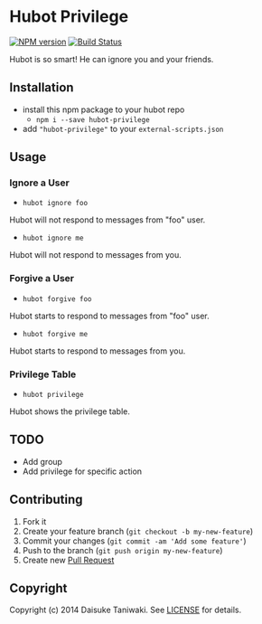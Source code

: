 # Hubot Privilege

[![NPM version](https://badge.fury.io/js/hubot-privilege.svg)](http://badge.fury.io/js/hubot-privilege) [![Build Status](https://travis-ci.org/dtaniwaki/hubot-privilege.svg)](https://travis-ci.org/dtaniwaki/hubot-privilege)

Hubot is so smart! He can ignore you and your friends.

## Installation

* install this npm package to your hubot repo
    * `npm i --save hubot-privilege`
* add `"hubot-privilege"` to your `external-scripts.json`

## Usage

### Ignore a User

* `hubot ignore foo`

Hubot will not respond to messages from "foo" user.

* `hubot ignore me`

Hubot will not respond to messages from you.

### Forgive a User

* `hubot forgive foo`

Hubot starts to respond to messages from "foo" user.

* `hubot forgive me`

Hubot starts to respond to messages from you.

### Privilege Table

* `hubot privilege`

Hubot shows the privilege table.

## TODO

- Add group
- Add privilege for specific action

## Contributing

1. Fork it
2. Create your feature branch (`git checkout -b my-new-feature`)
3. Commit your changes (`git commit -am 'Add some feature'`)
4. Push to the branch (`git push origin my-new-feature`)
5. Create new [Pull Request](../../pull/new/master)

## Copyright

Copyright (c) 2014 Daisuke Taniwaki. See [LICENSE](LICENSE) for details.

